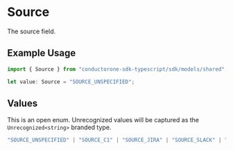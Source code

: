 # Source

The source field.

## Example Usage

```typescript
import { Source } from "conductorone-sdk-typescript/sdk/models/shared";

let value: Source = "SOURCE_UNSPECIFIED";
```

## Values

This is an open enum. Unrecognized values will be captured as the `Unrecognized<string>` branded type.

```typescript
"SOURCE_UNSPECIFIED" | "SOURCE_C1" | "SOURCE_JIRA" | "SOURCE_SLACK" | "SOURCE_COPILOT_AGENTS" | Unrecognized<string>
```